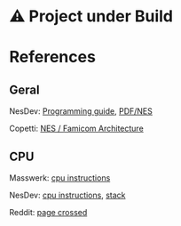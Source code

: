 # ⚠️ Project under Build

# References
  ## Geral
  NesDev: [Programming guide](https://www.nesdev.org/wiki/Programming_guide), [PDF/NES](https://www.nesdev.org/NESDoc.pdf)
  
  Copetti: [NES / Famicom Architecture](https://www.copetti.org/writings/consoles/nes/)

  ## CPU
  Masswerk: [cpu instructions](https://www.masswerk.at/6502/6502_instruction_set.html#SEI)
  
  NesDev: [cpu instructions](https://www.nesdev.org/wiki/Instruction_reference), [stack](https://www.nesdev.org/wiki/Stack)
  
  Reddit: [page crossed](https://www.reddit.com/r/EmuDev/comments/yr28pi/confused_about_page_crossing/)
